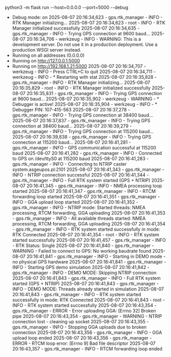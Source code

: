 python3 -m flask run --host=0.0.0.0 --port=5000 --debug
 * Debug mode: on
2025-08-07 20:16:34,623 - gps.rtk_manager - INFO - RTK Manager initializing...
2025-08-07 20:16:34,623 - root - INFO - RTK Manager initialized successfully
2025-08-07 20:16:34,635 - gps.rtk_manager - INFO - Trying GPS connection at 9600 baud...
2025-08-07 20:16:34,706 - werkzeug - INFO - WARNING: This is a development server. Do not use it in a production deployment. Use a production WSGI server instead.
 * Running on all addresses (0.0.0.0)
 * Running on http://127.0.0.1:5000
 * Running on http://192.168.1.21:5000
2025-08-07 20:16:34,707 - werkzeug - INFO - Press CTRL+C to quit
2025-08-07 20:16:34,711 - werkzeug - INFO -  * Restarting with stat
2025-08-07 20:16:35,828 - gps.rtk_manager - INFO - RTK Manager initializing...
2025-08-07 20:16:35,829 - root - INFO - RTK Manager initialized successfully
2025-08-07 20:16:35,831 - gps.rtk_manager - INFO - Trying GPS connection at 9600 baud...
2025-08-07 20:16:35,902 - werkzeug - WARNING -  * Debugger is active!
2025-08-07 20:16:35,904 - werkzeug - INFO -  * Debugger PIN: 107-415-563
2025-08-07 20:16:37,278 - gps.rtk_manager - INFO - Trying GPS connection at 38400 baud...
2025-08-07 20:16:37,837 - gps.rtk_manager - INFO - Trying GPS connection at 38400 baud...
2025-08-07 20:16:39,279 - gps.rtk_manager - INFO - Trying GPS connection at 115200 baud...
2025-08-07 20:16:39,838 - gps.rtk_manager - INFO - Trying GPS connection at 115200 baud...
2025-08-07 20:16:41,281 - gps.rtk_manager - INFO - GPS communication successful at 115200 baud
2025-08-07 20:16:41,282 - gps.rtk_manager - INFO - Connected to GPS on /dev/ttyS0 at 115200 baud
2025-08-07 20:16:41,283 - gps.rtk_manager - INFO - Connecting to NTRIP caster system.asgeupos.pl:2101
2025-08-07 20:16:41,343 - gps.rtk_manager - INFO - NTRIP connection successful
2025-08-07 20:16:41,344 - gps.rtk_manager - INFO - Full RTK system started (GPS + NTRIP)
2025-08-07 20:16:41,345 - gps.rtk_manager - INFO - NMEA processing loop started
2025-08-07 20:16:41,347 - gps.rtk_manager - INFO - RTCM forwarding loop started
2025-08-07 20:16:41,351 - gps.rtk_manager - INFO - GGA upload loop started
2025-08-07 20:16:41,352 - gps.rtk_manager - INFO - NTRIP mode: Started threads: NMEA processing, RTCM forwarding, GGA uploading
2025-08-07 20:16:41,353 - gps.rtk_manager - INFO - All available threads started: NMEA processing, RTCM forwarding, GGA uploading
2025-08-07 20:16:41,354 - gps.rtk_manager - INFO - RTK system started successfully in mode: RTK Connected
2025-08-07 20:16:41,354 - root - INFO - RTK system started successfully
2025-08-07 20:16:41,457 - gps.rtk_manager - INFO - RTK Status: Single
2025-08-07 20:16:41,840 - gps.rtk_manager - WARNING - Failed to connect to GPS: No working baudrate found
2025-08-07 20:16:41,841 - gps.rtk_manager - INFO - Starting in DEMO mode - no physical GPS hardware
2025-08-07 20:16:41,841 - gps.rtk_manager - INFO - Starting GPS demo simulation
2025-08-07 20:16:41,842 - gps.rtk_manager - INFO - DEMO MODE: Skipping NTRIP connection
2025-08-07 20:16:41,843 - gps.rtk_manager - INFO - Full RTK system started (GPS + NTRIP)
2025-08-07 20:16:41,843 - gps.rtk_manager - INFO - DEMO MODE: Threads already started in simulation
2025-08-07 20:16:41,843 - gps.rtk_manager - INFO - RTK system started successfully in mode: RTK Connected
2025-08-07 20:16:41,843 - root - INFO - RTK system started successfully
2025-08-07 20:16:43,354 - gps.rtk_manager - ERROR - Error uploading GGA: [Errno 32] Broken pipe
2025-08-07 20:16:43,354 - gps.rtk_manager - WARNING - NTRIP connection lost - cleaning up socket
2025-08-07 20:16:43,355 - gps.rtk_manager - INFO - Stopping GGA uploads due to broken connection
2025-08-07 20:16:43,356 - gps.rtk_manager - INFO - GGA upload loop ended
2025-08-07 20:16:43,356 - gps.rtk_manager - ERROR - RTCM loop error: [Errno 9] Bad file descriptor
2025-08-07 20:16:43,357 - gps.rtk_manager - INFO - RTCM forwarding loop ended
